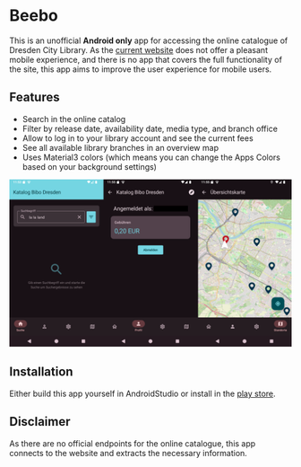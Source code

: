 # Beebo
This is an unofficial **Android only** app  for accessing the online catalogue of Dresden City Library.
As the [current website](https://katalog.bibo-dresden.de/) does not offer a pleasant mobile experience, and there is no app that covers the full functionality of the site, this app aims to improve the user experience for mobile users.

## Features
- Search in the online catalog
- Filter by release date, availability date, media type, and branch office
- Allow to log in to your library account and see the current fees
- See all available library branches in an overview map
- Uses Material3 colors (which means you can change the Apps Colors based on your background settings)

![screens](images/screens_combined.png)

## Installation
Either build this app yourself in AndroidStudio or install in the [play store](https://play.google.com/store/apps/details?id=com.fm.beebo).

## Disclaimer
As there are no official endpoints for the online catalogue, this app connects to the website and extracts the necessary information.